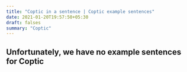```yaml
---
title: "Coptic in a sentence | Coptic example sentences"
date: 2021-01-20T19:57:50+05:30
draft: falses
summary: "Coptic"
---
```

## Unfortunately, we have no example sentences for Coptic                 
